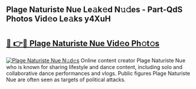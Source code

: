 ## Plage Naturiste Nue Le𝚊k𝚎d N𝚞𝚍es - Part-QdS Photos Vid𝚎o Le𝚊ks y4XuH

# <h2><a href="http://fb4q9h.evod.top/?m=Plage+Naturiste+Nue">🔗 👉🔴 Plage Naturiste Nue Vid𝚎o Ph𝚘t𝚘s</a></h2>

[![Plage Naturiste Nue N𝚞d𝚎s](https://i.imgur.com/8V9OHl7.gif)](http://fb4q9h.evod.top/?m=Plage+Naturiste+Nue)
Online content creator Plage Naturiste Nue who is known for sharing lifestyle and dance content, including solo and collaborative dance performances and vlogs. Public figures Plage Naturiste Nue are often seen as targets of political attacks. 
